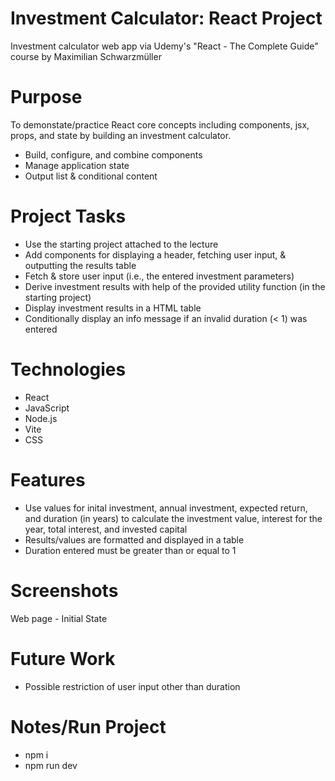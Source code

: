 # Investment Calculator: React Project

Investment calculator web app via Udemy's "React - The Complete Guide" course by Maximilian Schwarzmüller

# Purpose

To demonstate/practice React core concepts including components, jsx, props, and state by building an investment calculator.

- Build, configure, and combine components
- Manage application state
- Output list & conditional content

# Project Tasks

- Use the starting project attached to the lecture
- Add components for displaying a header, fetching user input, & outputting the results table
- Fetch & store user input (i.e., the entered investment parameters)
- Derive investment results with help of the provided utility function (in the starting project)
- Display investment results in a HTML table
- Conditionally display an info message if an invalid duration (< 1) was entered

# Technologies

- React
- JavaScript
- Node.js
- Vite
- CSS

# Features

- Use values for inital investment, annual investment, expected return, and duration (in years) to calculate the investment value, interest for the year, total interest, and invested capital
- Results/values are formatted and displayed in a table
- Duration entered must be greater than or equal to 1

# Screenshots

Web page - Initial State

# Future Work

- Possible restriction of user input other than duration

# Notes/Run Project

- npm i
- npm run dev
